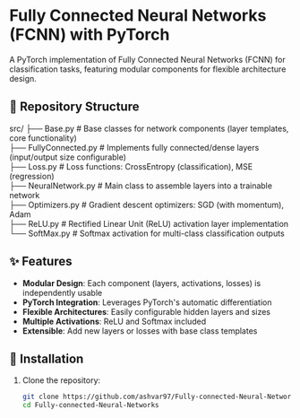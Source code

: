 # Fully Connected Neural Networks (FCNN) with PyTorch



A PyTorch implementation of Fully Connected Neural Networks (FCNN) for classification tasks, featuring modular components for flexible architecture design.

## 📂 Repository Structure

src/
├── Base.py              # Base classes for network components (layer templates, core functionality)  
├── FullyConnected.py    # Implements fully connected/dense layers (input/output size configurable)  
├── Loss.py             # Loss functions: CrossEntropy (classification), MSE (regression)  
├── NeuralNetwork.py    # Main class to assemble layers into a trainable network  
├── Optimizers.py       # Gradient descent optimizers: SGD (with momentum), Adam  
├── ReLU.py            # Rectified Linear Unit (ReLU) activation layer implementation  
└── SoftMax.py         # Softmax activation for multi-class classification outputs  





## ✨ Features

- **Modular Design**: Each component (layers, activations, losses) is independently usable
- **PyTorch Integration**: Leverages PyTorch's automatic differentiation
- **Flexible Architectures**: Easily configurable hidden layers and sizes
- **Multiple Activations**: ReLU and Softmax included
- **Extensible**: Add new layers or losses with base class templates

## 🚀 Installation

1. Clone the repository:
   ```bash
   git clone https://github.com/ashvar97/Fully-connected-Neural-Networks.git
   cd Fully-connected-Neural-Networks




